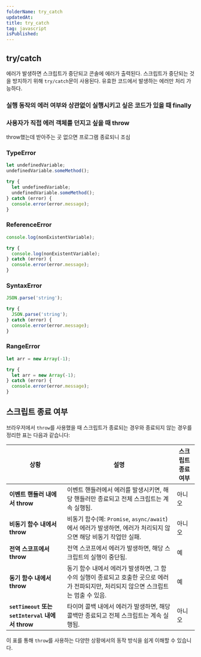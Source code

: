 ```yaml
---
folderName: try_catch
updatedAt:
title: try_catch
tag: javascript
isPublished:
---
```


## try/catch

에러가 발생하면 스크립트가 중단되고 콘솔에 에러가 출력된다. 스크립트가 중단되는 것을 방지하기 위해 `try/catch`문이 사용된다. 유효한 코드에서 발생하는 에러만 처리 가능하다.

### 실행 동작의 에러 여부와 상관없이 실행시키고 싶은 코드가 있을 때 finally

### 사용자가 직접 에러 객체를 던지고 싶을 때 throw

throw했는데 받아주는 곳 없으면 프로그램 종료되니 조심

<!-- todo: 내용 보완 필요 -->

### TypeError

```js
let undefinedVariable;
undefinedVariable.someMethod();
```

```js
try {
  let undefinedVariable;
  undefinedVariable.someMethod();
} catch (error) {
  console.error(error.message);
}
```

### ReferenceError

```js
console.log(nonExistentVariable);
```

```js
try {
  console.log(nonExistentVariable);
} catch (error) {
  console.error(error.message);
}
```

### SyntaxError

```js
JSON.parse('string');
```

```js
try {
  JSON.parse('string');
} catch (error) {
  console.error(error.message);
}
```

### RangeError

```js
let arr = new Array(-1);
```

```js
try {
  let arr = new Array(-1);
} catch (error) {
  console.error(error.message);
}
```

## 스크립트 종료 여부

브라우저에서 `throw`를 사용했을 때 스크립트가 종료되는 경우와 종료되지 않는 경우를 정리한 표는 다음과 같습니다:

| 상황                                | 설명                                         | 스크립트 종료 여부 |
|-------------------------------------|--------------------------------------------|---------------------|
| **이벤트 핸들러 내에서 throw**     | 이벤트 핸들러에서 에러를 발생시키면, 해당 핸들러만 종료되고 전체 스크립트는 계속 실행됨. | 아니오               |
| **비동기 함수 내에서 throw**      | 비동기 함수(예: `Promise`, `async/await`)에서 에러가 발생하면, 에러가 처리되지 않으면 해당 비동기 작업만 실패. | 아니오               |
| **전역 스코프에서 throw**         | 전역 스코프에서 에러가 발생하면, 해당 스크립트의 실행이 중단됨.                  | 예                   |
| **동기 함수 내에서 throw**        | 동기 함수 내에서 에러가 발생하면, 그 함수의 실행이 종료되고 호출한 곳으로 에러가 전파되지만, 처리되지 않으면 스크립트는 멈출 수 있음. | 예                   |
| **`setTimeout` 또는 `setInterval` 내에서 throw** | 타이머 콜백 내에서 에러가 발생하면, 해당 콜백만 종료되고 전체 스크립트는 계속 실행됨. | 아니오               |

이 표를 통해 `throw`를 사용하는 다양한 상황에서의 동작 방식을 쉽게 이해할 수 있습니다.